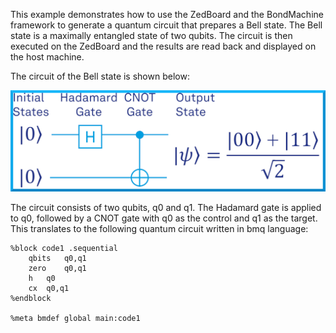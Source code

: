 This example demonstrates how to use the ZedBoard and the BondMachine framework to generate a quantum circuit that prepares a Bell state. The Bell state is a maximally entangled state of two qubits. The circuit is then executed on the ZedBoard and the results are read back and displayed on the host machine.

The circuit of the Bell state is shown below:

![Bell state circuit](bellstate.png)

The circuit consists of two qubits, q0 and q1. The Hadamard gate is applied to q0, followed by a CNOT gate with q0 as the control and q1 as the target. This translates to the following quantum circuit written in
bmq language:

```
%block code1 .sequential
	qbits	q0,q1
	zero	q0,q1
	h	q0
	cx	q0,q1
%endblock

%meta bmdef global main:code1
```

